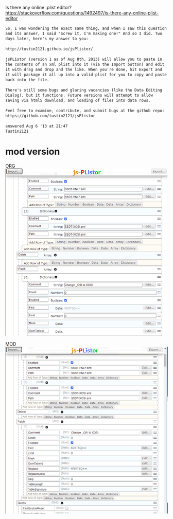 Is there any online .plist editor?  
https://stackoverflow.com/questions/1492497/is-there-any-online-plist-editor  

```
So, I was wondering the exact same thing, and when I saw this question and its answer, I said "Screw it, I'm making one!" And so I did. Two days later, here's my answer to you:

http://tustin2121.github.io/jsPlistor/

jsPListor (version 1 as of Aug 8th, 2013) will allow you to paste in the contents of an xml plist into it (via the Import button) and edit it with drag and drop and the like. When you're done, hit Export and it will package it all up into a valid plist for you to copy and paste back into the file.

There's still some bugs and glaring vacancies (like the Data Editing Dialog), but it functions. Future versions will attempt to allow saving via html5 download, and loading of files into data rows.

Feel free to examine, contribute, and submit bugs at the github repo: https://github.com/tustin2121/jsPlistor

answered Aug 6 '13 at 21:47
Tustin2121
```

# mod version

ORG  
![ORG](https://raw.githubusercontent.com/FREEWING-JP/jsPlistor/gh-pages/png/org.png "ORG")  

MOD  
![MOD](https://raw.githubusercontent.com/FREEWING-JP/jsPlistor/gh-pages/png/mod.png "MOD")  
